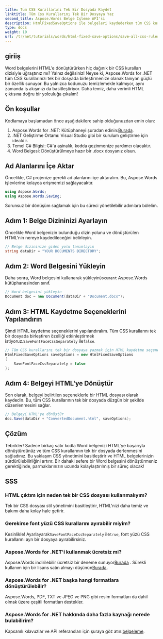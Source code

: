 ```yaml
---
title: Tüm CSS Kurallarını Tek Bir Dosyada Kaydet
linktitle: Tüm Css Kurallarını Tek Bir Dosyaya Yaz
second_title: Aspose.Words Belge İşleme API'si
description: HtmlFixedSaveOptions ile belgeleri kaydederken tüm CSS kurallarını tek bir dosyaya yazmak için Aspose.Words for .NET'i nasıl kullanacağınızı öğrenin. Adım adım rehberlik için bu ayrıntılı öğreticiyi izleyin.
type: docs
weight: 10
url: /tr/net/tutorials/words/html-fixed-save-options/save-all-css-rules-in-single-file/
---
```

## giriiş

Word belgelerini HTML'e dönüştürürken hiç dağınık bir CSS kuralları dizisiyle uğraştınız mı? Yalnız değilsiniz! Neyse ki, Aspose.Words for .NET tüm CSS kurallarınızı tek bir dosyada birleştirmenize olanak tanıyan güçlü bir özellik sunuyor. Bu yalnızca kodunuzu temizlemekle kalmıyor, aynı zamanda iş akışınızı da basitleştiriyor. Daha temiz, daha verimli HTML çıktısına doğru bir yolculuğa çıkalım!

## Ön koşullar

Kodlamaya başlamadan önce aşağıdakilere sahip olduğunuzdan emin olun:

1.  Aspose.Words for .NET: Kütüphaneyi şuradan edinin:[Burada](https://releases.aspose.com/words/net/).
2. .NET Geliştirme Ortamı: Visual Studio gibi bir kurulum geliştirme için idealdir.
3. Temel C# Bilgisi: C#'a aşinalık, kodda gezinmenize yardımcı olacaktır.
4. Word Belgesi: Dönüştürülmeye hazır bir .docx dosyanız olsun.

## Ad Alanlarını İçe Aktar

Öncelikle, C# projenize gerekli ad alanlarını içe aktaralım. Bu, Aspose.Words işlevlerine kolayca erişmemizi sağlayacaktır.

```csharp
using Aspose.Words;
using Aspose.Words.Saving;
```

Sorunsuz bir dönüşüm sağlamak için bu süreci yönetilebilir adımlara bölelim.

## Adım 1: Belge Dizininizi Ayarlayın

Öncelikle Word belgenizin bulunduğu dizin yolunu ve dönüştürülen HTML'nin nereye kaydedileceğini belirleyin.

```csharp
// Belge dizininize giden yolu tanımlayın
string dataDir = "YOUR DOCUMENTS DIRECTORY";
```

## Adım 2: Word Belgesini Yükleyin

 Daha sonra, Word belgesini kullanarak yükleyin`Document` Aspose.Words kütüphanesinden sınıf.

```csharp
// Word belgesini yükleyin
Document doc = new Document(dataDir + "Document.docx");
```

## Adım 3: HTML Kaydetme Seçeneklerini Yapılandırın

 Şimdi HTML kaydetme seçeneklerini yapılandıralım. Tüm CSS kurallarını tek bir dosyada birleştiren özelliği etkinleştirmek istiyoruz.`SaveFontFaceCssSeparately` ile`false`.

```csharp
// Tüm CSS kurallarını tek bir dosyaya yazmak için HTML kaydetme seçeneklerini yapılandırın
HtmlFixedSaveOptions saveOptions = new HtmlFixedSaveOptions 
{ 
    SaveFontFaceCssSeparately = false 
};
```

## Adım 4: Belgeyi HTML'ye Dönüştür

Son olarak, belgeyi belirtilen seçeneklerle bir HTML dosyası olarak kaydedin. Bu, tüm CSS kurallarının tek bir dosyada düzgün bir şekilde düzenlenmesini sağlar.

```csharp
// Belgeyi HTML'ye dönüştür
doc.Save(dataDir + "ConvertedDocument.html", saveOptions);
```

## Çözüm

Tebrikler! Sadece birkaç satır kodla Word belgenizi HTML'ye başarıyla dönüştürdünüz ve tüm CSS kurallarının tek bir dosyada derlenmesini sağladınız. Bu yaklaşım CSS yönetimini basitleştirir ve HTML belgelerinizin sürdürülebilirliğini artırır. Bir dahaki sefere bir Word belgesini dönüştürmeniz gerektiğinde, parmaklarınızın ucunda kolaylaştırılmış bir süreç olacak!

## SSS

### HTML çıktım için neden tek bir CSS dosyası kullanmalıyım?
Tek bir CSS dosyası stil yönetimini basitleştirir, HTML'nizi daha temiz ve bakımı daha kolay hale getirir.

### Gerekirse font yüzü CSS kurallarını ayırabilir miyim?
 Kesinlikle! Ayarlayarak`SaveFontFaceCssSeparately` ile`true`, font yüzü CSS kurallarını ayrı bir dosyaya ayırabilirsiniz.

### Aspose.Words for .NET'i kullanmak ücretsiz mi?
 Aspose.Words indirilebilir ücretsiz bir deneme sunuyor[Burada](https://releases.aspose.com/) . Sürekli kullanım için bir lisans satın almayı düşünün[Burada](https://purchase.aspose.com/buy).

### Aspose.Words for .NET başka hangi formatlara dönüştürülebilir?
Aspose.Words, PDF, TXT ve JPEG ve PNG gibi resim formatları da dahil olmak üzere çeşitli formatları destekler.

### Aspose.Words for .NET hakkında daha fazla kaynağı nerede bulabilirim?
 Kapsamlı kılavuzlar ve API referansları için şuraya göz atın:[belgeleme](https://reference.aspose.com/words/net/).
